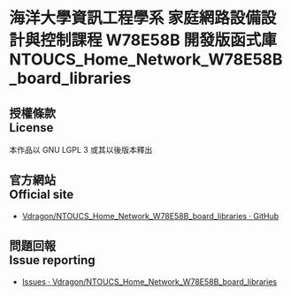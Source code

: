 海洋大學資訊工程學系 家庭網路設備設計與控制課程 W78E58B 開發版函式庫<br />NTOUCS_Home_Network_W78E58B_board_libraries
===============================================================================
## 授權條款<br />License ##
本作品以 GNU LGPL 3 或其以後版本釋出

## 官方網站<br /> Official site ##
* [Vdragon/NTOUCS_Home_Network_W78E58B_board_libraries · GitHub](https://github.com/Vdragon/NTOUCS_Home_Network_W78E58B_board_libraries)

## 問題回報<br /> Issue reporting ##
* [Issues · Vdragon/NTOUCS_Home_Network_W78E58B_board_libraries](
https://github.com/Vdragon/NTOUCS_Home_Network_W78E58B_board_libraries/issues)


